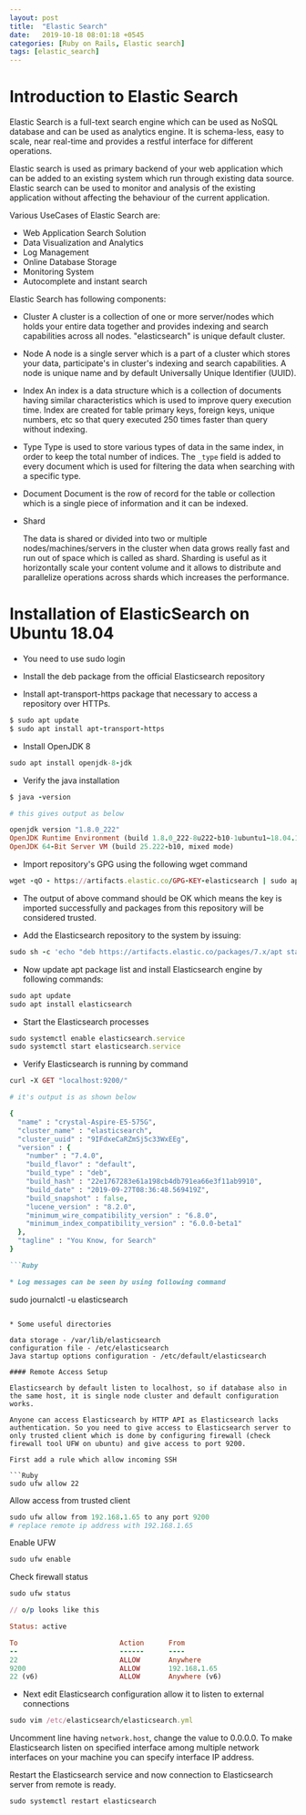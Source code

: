 ```yaml
---
layout: post
title:  "Elastic Search"
date:   2019-10-18 08:01:18 +0545
categories: [Ruby on Rails, Elastic search]
tags: [elastic_search]
---
```


# Introduction to Elastic Search

Elastic Search is a full-text search engine which can be used as NoSQL database and can be used as analytics engine.
It is schema-less, easy to scale, near real-time and provides a restful interface for different operations.

Elastic search is used as primary backend of your web application which can be added to an existing system which run through existing data source. Elastic search can be used to monitor and analysis of the existing application without affecting the behaviour of the current application.

Various UseCases of Elastic Search are:

* Web Application Search Solution
* Data Visualization and Analytics
* Log Management
* Online Database Storage
* Monitoring System
* Autocomplete and instant search


Elastic Search has following components:

* Cluster
  A cluster is a collection of one or more server/nodes which holds your entire data together and provides indexing and search capabilities across all nodes. "elasticsearch" is unique default cluster.

* Node
  A node is a single server which is a part of a cluster which stores your data, participate's in cluster's indexing and search capabilities. A node is unique name and by default Universally Unique Identifier (UUID).

* Index
  An index is a data structure which is a collection of documents having similar characteristics which is used to improve query execution time. Index are created for table primary keys, foreign keys, unique numbers, etc so that query executed 250 times faster than query without indexing.

* Type
  Type is used to store various types of data in the same index, in order to keep the total number of indices. The `_type` field is added to every document which is used for filtering the data when searching with a specific type.

* Document
	Document is the row of record for the table or collection which is a single piece of information and it can be indexed.

* Shard

	The data is shared or divided into two or multiple nodes/machines/servers in the cluster when data grows really fast and run out of space which is called as shard.
	Sharding is useful as it horizontally scale your content volume and it allows to distribute and parallelize operations across shards which increases the performance.

# Installation of ElasticSearch on Ubuntu 18.04

* You need to use sudo login
* Install the deb package from the official Elasticsearch repository

* Install apt-transport-https package that necessary to access a repository over HTTPs.

```Ruby
$ sudo apt update
$ sudo apt install apt-transport-https
```

* Install OpenJDK 8

```Ruby
sudo apt install openjdk-8-jdk
```

* Verify the java installation

```Ruby
$ java -version

# this gives output as below

openjdk version "1.8.0_222"
OpenJDK Runtime Environment (build 1.8.0_222-8u222-b10-1ubuntu1~18.04.1-b10)
OpenJDK 64-Bit Server VM (build 25.222-b10, mixed mode)
```

* Import repository's GPG using the following wget command

```Ruby
wget -qO - https://artifacts.elastic.co/GPG-KEY-elasticsearch | sudo apt-key add -

```

* The output of above command should be OK which means the key is imported successfully and packages from this repository will be considered trusted.

* Add the Elasticsearch repository to the system by issuing:

```Ruby
sudo sh -c 'echo "deb https://artifacts.elastic.co/packages/7.x/apt stable main" > /etc/apt/sources.list.d/elastic-7.x.list'
```

* Now update apt package list and install Elasticsearch engine by following commands:

```Ruby
sudo apt update
sudo apt install elasticsearch
```

* Start the Elasticsearch processes

```Ruby
sudo systemctl enable elasticsearch.service
sudo systemctl start elasticsearch.service
```

* Verify Elasticsearch is running by command

```Ruby
curl -X GET "localhost:9200/"

# it's output is as shown below

{
  "name" : "crystal-Aspire-E5-575G",
  "cluster_name" : "elasticsearch",
  "cluster_uuid" : "9IFdxeCaRZmSj5c33WxEEg",
  "version" : {
    "number" : "7.4.0",
    "build_flavor" : "default",
    "build_type" : "deb",
    "build_hash" : "22e1767283e61a198cb4db791ea66e3f11ab9910",
    "build_date" : "2019-09-27T08:36:48.569419Z",
    "build_snapshot" : false,
    "lucene_version" : "8.2.0",
    "minimum_wire_compatibility_version" : "6.8.0",
    "minimum_index_compatibility_version" : "6.0.0-beta1"
  },
  "tagline" : "You Know, for Search"
}

```Ruby

* Log messages can be seen by using following command

```
sudo journalctl -u elasticsearch
```

* Some useful directories

data storage - /var/lib/elasticsearch
configuration file - /etc/elasticsearch
Java startup options configuration - /etc/default/elasticsearch

#### Remote Access Setup

Elasticsearch by default listen to localhost, so if database also in the same host, it is single node cluster and default configuration works.

Anyone can access Elasticsearch by HTTP API as Elasticsearch lacks authentication. So you need to give access to Elasticsearch server to only trusted client which is done by configuring firewall (check firewall tool UFW on ubuntu) and give access to port 9200.

First add a rule which allow incoming SSH

```Ruby
sudo ufw allow 22
```

Allow access from trusted client 

```Ruby
sudo ufw allow from 192.168.1.65 to any port 9200
# replace remote ip address with 192.168.1.65
```

Enable UFW

```Ruby
sudo ufw enable
```

Check firewall status

```Ruby
sudo ufw status

// o/p looks like this

Status: active

To                         Action      From
--                         ------      ----
22                         ALLOW       Anywhere
9200                       ALLOW       192.168.1.65
22 (v6)                    ALLOW       Anywhere (v6)
```

* Next edit Elasticsearch configuration allow it to listen to external connections

```Ruby
sudo vim /etc/elasticsearch/elasticsearch.yml
```

Uncomment line having `network.host`, change the value to 0.0.0.0. To make Elasticsearch listen on specified interface among multiple network interfaces on your machine you can specify interface IP address.

Restart the Elasticsearch service and now connection to Elasticsearch server from remote is ready.

```Ruby
sudo systemctl restart elasticsearch
```